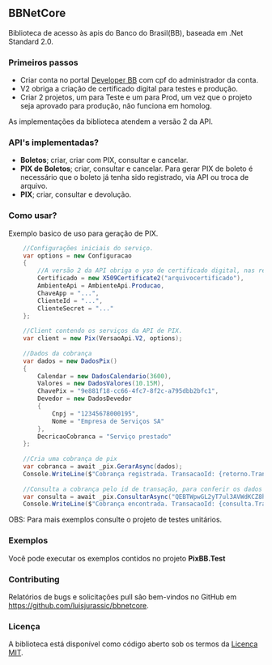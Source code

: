 ## BBNetCore

Biblioteca de acesso às apis do Banco do Brasil(BB), baseada em .Net Standard 2.0.

### Primeiros passos

- Criar conta no portal [Developer BB](https://app.developers.bb.com.br/) com cpf do administrador da conta.
- V2 obriga a criação de certificado digital para testes e produção.
- Criar 2 projetos, um para Teste e um para Prod, um vez que o projeto seja aprovado para produção, não funciona em
  homolog.

As implementações da biblioteca atendem a versão 2 da API. 

### API's implementadas?

- **Boletos**; criar, criar com PIX, consultar e cancelar.
- **PIX de Boletos**; criar, consultar e cancelar. Para gerar PIX de boleto é necessário que o boleto já tenha sido registrado, via API ou troca de arquivo.
- **PIX**; criar, consultar e devolução.

### Como usar?
Exemplo basico de uso para geração de PIX.
```csharp    
    //Configurações iniciais do serviço.
    var options = new Configuracao
    {   
        //A versão 2 da API obriga o yso de certificado digital, nas requisições
        Certificado = new X509Certificate2("arquivocertificado"),    
        AmbienteApi = AmbienteApi.Producao,
        ChaveApp = "...",
        ClienteId = "...",
        ClienteSecret = "..." 
    };
    
    //Client contendo os serviços da API de PIX.
    var client = new Pix(VersaoApi.V2, options);
    
    //Dados da cobrança
    var dados = new DadosPix()
    {
        Calendar = new DadosCalendario(3600),
        Valores = new DadosValores(10.15M),
        ChavePix = "9e881f18-cc66-4fc7-8f2c-a795dbb2bfc1",
        Devedor = new DadosDevedor
        {
            Cnpj = "12345678000195",
            Nome = "Empresa de Serviços SA"
        },
        DecricaoCobranca = "Serviço prestado"
    };
    
    //Cria uma cobrança de pix
    var cobranca = await _pix.GerarAsync(dados);    
    Console.WriteLine($"Cobrança registrada. TransacaoId: {retorno.TransacaoId} PixCopiaCola: {retorno.PixCopiaCola}");
    
    //Consulta a cobrança pelo id de transação, para conferir os dados registrados
    var consulta = await _pix.ConsultarAsync("QEBTWpwGL2yT7ul3AVWdKCZ8hF");
    Console.WriteLine($"Cobrança encontrada. TransacaoId: {consulta.TransacaoId}");    
```
OBS: Para mais exemplos consulte o projeto de testes unitários.

### Exemplos
Você pode executar os exemplos contidos no projeto **PixBB.Test**

### Contributing
Relatórios de bugs e solicitações pull são bem-vindos no GitHub em https://github.com/luisjurassic/bbnetcore.

### Licença
A biblioteca está disponível como código aberto sob os termos da [Licença MIT](LICENSE).